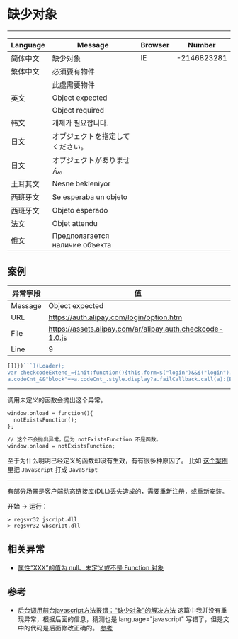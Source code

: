 
# 缺少对象

----

| Language | Message                                                    | Browser | Number      |
|----------|------------------------------------------------------------|---------|-------------|
| 简体中文 | 缺少对象                                                   | IE      | -2146823281 |
| 繁体中文 | 必須要有物件                                               |         |             |
|          | 此處需要物件                                               |         |             |
| 英文     | Object expected                                            |         |             |
|          | Object required                                            |         |             |
| 韩文     | 개체가 필요합니다.                                         |         |             |
| 日文     | オブジェクトを指定してください。                           |         |             |
| 日文     | オブジェクトがありません。                                 |         |             |
| 土耳其文 | Nesne bekleniyor                                           |         |             |
| 西班牙文 | Se esperaba un objeto                                      |         |             |
| 西班牙文 | Objeto esperado                                            |         |             |
| 法文     | Objet attendu                                              |         |             |
| 俄文     | Предполагается наличие объекта |         |             |

## 案例

| 异常字段 | 值                                                        |
|----------|-----------------------------------------------------------|
| Message  | Object expected                                           |
| URL      | https://auth.alipay.com/login/option.htm                  |
| File     | https://assets.alipay.com/ar/alipay.auth.checkcode-1.0.js |
| Line     | 9                                                         |

<!-- start-line=8; -->
```javascript
[])})```)(Loader);
var checkcodeExtend_={init:function(){this.form=$("login")&&$("login").node;this.logonId=$("logonId");this.authcode=$$(".sl-checkcode input[name=checkCode]");this.codeCnt_=$$(".sl-checkcode")[0].node;this.formToken=$$("input[name=rds_form_token]",$(this.form))[0]},bind:function(){var a=this;this.submitAspect();a.form&&E.connect($(a.form),"onclick",a,function(b){b=b.target;"safeSignCheck"==b.id&&(b.checked?a.isPerson&&a.hideCheckCode():a.failCallback.call(a))});!a.logonId||!a.logonId.node.id||!a.codeCnt_||
a.codeCnt_&&"block"==a.codeCnt_.style.display?a.failCallback.call(a):(E.connect(a.logonId,"onblur",function(){a.isLogonIdFocus&&a.send(!0)}),setTimeout(function(){try{(a.isLogonIdFocus=!0)&&a.logonId.node.focus()}catch(b){a.failCallback.call(a)}},300),E.connect(a.logonId,"onkeyup",a,function(){a.send()}))},request:function(a){if(json_ua&&json_ua.length>=this.uaMaxLength)this.failCallback(),this.jsonUaExceed();else if(!json_ua||!(json_ua.length<this.uaMinLength)||a){this.sendCode=1;var b=this;Loader.use("arale.http",
```

----

调用未定义的函数会抛出这个异常。

```html
window.onload = function(){
  notExistsFunction();
};

// 这个不会抛出异常，因为 notExistsFunction 不是函数。
window.onload = notExistsFunction;
```

至于为什么明明已经定义的函数却没有生效，有有很多种原因了。
比如 [这个案例](http://book.77169.org/ask35/how153976.htm)
里把 `JavaScript` 打成 `JavaSript`

----

有部分场景是客户端动态链接库(DLL)丢失造成的，需要重新注册，或重新安装。

开始 -&gt; 运行：

```
> regsvr32 jscript.dll
> regsvr32 vbscript.dll
```


## 相关异常

* [属性“XXX”的值为 null、未定义或不是 Function 对象](./the-value-of-the-attribute-xxx-is-null-undefined-or-not-a-function-object.md)

## 参考

* [后台调用前台javascript方法报错：“缺少对象”的解决方法](http://www.cnblogs.com/heekui/archive/2007/02/08/644963.html)
  这篇中我并没有重现异常，根据后面的信息，猜测也是 language="javascript"
  写错了，但是文中的代码是后面修改正确的。
[参考](http://blog.iobit.com/object-expected-problems-javascript_311.html)
